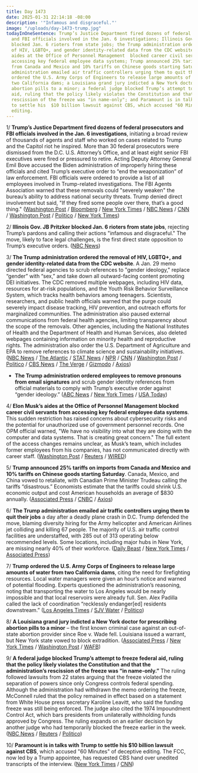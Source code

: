 ```yaml
---
title: Day 1473
date: 2025-01-31 22:14:18 -08:00
description: '"Infamous and disgraceful."'
image: "/uploads/day-1473-trump.jpg"
todayInOneSentence: Trump’s Justice Department fired dozens of federal prosecutors
  and FBI officials involved in the Jan. 6 investigations; Illinois Gov. JB Pritzker
  blocked Jan. 6 rioters from state jobs; the Trump administration ordered the removal
  of HIV, LGBTQ+, and gender identity-related data from the CDC website; Elon Musk’s
  aides at the Office of Personnel Management  blocked career civil servants from
  accessing key federal employee data systems; Trump announced 25% tariffs on imports
  from Canada and Mexico and 10% tariffs on Chinese goods starting Saturday; the Trump
  administration emailed air traffic controllers urging them to quit their jobs; Trump
  ordered the U.S. Army Corps of Engineers to release large amounts of water from
  two California dams; a Louisiana grand jury indicted a New York doctor for prescribing
  abortion pills to a minor; a federal judge blocked Trump’s attempt to freeze federal
  aid, ruling that the policy likely violates the Constitution and that the administration’s
  rescission of the freeze was "in name-only"; and Paramount is in talks with Trump
  to settle his  $10 billion lawsuit against CBS, which accused "60 Minutes" of deceptive
  editing.
---
```


1/ **Trump’s Justice Department fired dozens of federal prosecutors and FBI officials involved in the Jan. 6 investigations**, initiating a broad review of thousands of agents and staff who worked on cases related to Trump and the Capitol riot he inspired. More than 30 federal prosecutors were dismissed from the D.C. U.S. Attorney’s Office, and at least eight senior FBI executives were fired or pressured to retire. Acting Deputy Attorney General Emil Bove accused the Biden administration of improperly hiring these officials and cited Trump’s executive order to “end the weaponization” of law enforcement. FBI officials were ordered to provide a list of all employees involved in Trump-related investigations. The FBI Agents Association warned that these removals could "severely weaken" the bureau’s ability to address national security threats. Trump denied direct involvement but said, "If they fired some people over there, that’s a good thing." ([Washington Post](https://www.washingtonpost.com/dc-md-va/2025/01/31/jan6-prosecutors-fired-dc-martin/) / [Bloomberg](https://www.bloomberg.com/news/articles/2025-01-31/fbi-mass-exodus-is-latest-shakeup-at-trump-s-justice-department) / [New York Times](https://www.nytimes.com/2025/01/31/us/politics/prosecutors-us-attorneys-office-trump-firings.html) / [NBC News](https://www.nbcnews.com/politics/national-security/trump-administration-forces-multiple-senior-fbi-officials-rcna190138) / [CNN](https://www.cnn.com/2025/01/31/politics/fbi-agents-who-investigated-january-6-fired/) / [Washington Post](https://www.washingtonpost.com/national-security/2025/01/31/fbi-considering-mass-purge-agents-involved-trump-investigations/) / [Politico](https://www.politico.com/news/2025/01/31/doj-purges-prosecutors-january-6-cases-00201904) / [New York Times](https://www.nytimes.com/2025/01/30/us/politics/trump-fbi-firing.html))

2/ **Illinois Gov. JB Pritzker blocked Jan. 6 rioters from state jobs**, rejecting Trump’s pardons and calling their actions "infamous and disgraceful." The move, likely to face legal challenges, is the first direct state opposition to Trump’s executive orders. ([NBC News](https://www.nbcnews.com/politics/politics-news/illinois-gov-jb-pritzker-blocks-jan-6-rioters-state-jobs-trump-pardons-rcna190101))

3/ **The Trump administration ordered the removal of HIV, LGBTQ\+, and gender identity-related data from the CDC website**. A Jan. 29 memo directed federal agencies to scrub references to "gender ideology," replace “gender” with “sex,” and take down all outward-facing content promoting DEI initiatives. The CDC removed multiple webpages, including HIV data, resources for at-risk populations, and the Youth Risk Behavior Surveillance System, which tracks health behaviors among teenagers. Scientists, researchers, and public health officials warned that the purge could severely impact disease tracking, HIV prevention, and outreach efforts for marginalized communities. The administration also paused external communications from federal health agencies, limiting transparency about the scope of the removals. Other agencies, including the National Institutes of Health and the Department of Health and Human Services, also deleted webpages containing information on minority health and reproductive rights. The administration also order the U.S. Department of Agriculture and EPA to remove references to climate science and sustainability initiatives. ([NBC News](https://www.nbcnews.com/health/health-news/trump-dei-hiv-cdc-website-removed-lgbtq-rcna190068) / [The Atlantic](https://www.theatlantic.com/health/archive/2025/01/cdc-dei-scientific-data/681531/) / [STAT News](https://www.statnews.com/2025/01/31/cdc-removes-data-on-sexual-orientation-gender-identity-from-website/) / [NPR](https://www.npr.org/sections/shots-health-news/2025/01/31/nx-s1-5282274/trump-administration-purges-health-websites) / [CNN](https://www.cnn.com/2025/01/31/health/cdc-websites-gender-lgbtq-datasets) / [Washington Post](https://www.washingtonpost.com/health/2025/01/31/cdc-website-gender-lgbtq-data/) / [Politico](https://www.politico.com/news/2025/01/31/usda-climate-change-websites-00201826) / [CBS News](https://www.cbsnews.com/news/trump-officials-pausing-most-federal-government-websites-friday/) / [The Verge](https://www.theverge.com/news/604484/donald-trumps-data-purge-has-begun) / [Gizmodo](https://gizmodo.com/cdc-ordered-to-scrub-website-of-words-like-transgender-and-lgbt-2000557177) / [Axios](https://www.axios.com/2025/01/31/health-cdc-websites-data-removed-trump))

* **The Trump administration ordered employees to remove pronouns from email signatures** and scrub gender identity references from official materials to comply with Trump’s executive order against “gender ideology.” ([ABC News](https://abcnews.go.com/US/federal-employees-told-remove-pronouns-email-signatures-end/story?id=118310483) / [New York Times](https://www.nytimes.com/2025/01/31/us/politics/trump-pronouns.html) / [USA Today](https://www.usatoday.com/story/news/politics/2025/01/31/agencies-end-initiatives-promoting-gender-ideology/78094141007/))

4/ **Elon Musk’s aides at the Office of Personnel Management  blocked career civil servants from accessing key federal employee data systems**. This sudden restriction has raised concerns about cybersecurity risks and the potential for unauthorized use of government personnel records. One OPM official warned, "We have no visibility into what they are doing with the computer and data systems. That is creating great concern." The full extent of the access changes remains unclear, as Musk’s team, which includes former employees from his companies, has not communicated directly with career staff. ([Washington Post](https://www.washingtonpost.com/business/2025/01/31/elon-musk-treasury-department-payment-systems/) / [Reuters](https://www.reuters.com/world/us/musk-aides-lock-government-workers-out-computer-systems-us-agency-sources-say-2025-01-31/) / [WIRED](https://www.wired.com/story/elon-musk-lackeys-general-services-administration/))

5/ **Trump announced 25% tariffs on imports from Canada and Mexico and 10% tariffs on Chinese goods starting Saturday**. Canada, Mexico, and China vowed to retaliate, with Canadian Prime Minister Trudeau calling the tariffs “disastrous.” Economists estimate that the tariffs could shrink U.S. economic output and cost American households an average of $830 annually. ([Associated Press](https://apnews.com/article/trump-tariffs-china-canada-mexico-fentanyl-e526616cdcb7fc596ed999cb89ee2265) / [CNBC](https://www.cnbc.com/2025/01/31/trump-tariffs-on-canada-mexico-and-china-begin-saturday-white-house-says.html) / [Axios](https://www.axios.com/2025/01/31/trump-tariffs-mexico-canada-taxes))

6/ **The Trump administration emailed air traffic controllers urging them to quit their jobs** a day after a deadly plane crash in D.C. Trump defended the move, blaming diversity hiring for the Army helicopter and American Airlines jet colliding and killing 67 people. The majority of U.S. air traffic control facilities are understaffed, with 285 out of 313 operating below recommended levels. Some locations, including major hubs in New York, are missing nearly 40% of their workforce. ([Daily Beast](https://www.thedailybeast.com/trump-admin-emails-air-traffic-controllers-quit-your-jobs/) / [New York Times](https://www.nytimes.com/2025/01/31/business/air-traffic-controllers-understaffed.html) / [Associated Press](https://apnews.com/article/plane-crash-washington-dc-trump-dei-claims-3ac5486ec594d81e919e8ebbd9733869))

7/ **Trump ordered the U.S. Army Corps of Engineers to release large amounts of water from two California dams**, citing the need for firefighting resources. Local water managers were given an hour’s notice and warned of potential flooding. Experts questioned the administration’s reasoning, noting that transporting the water to Los Angeles would be nearly impossible and that local reservoirs were already full. Sen. Alex Padilla called the lack of coordination “recklessly endanger\[ed\] residents downstream.” ([Los Angeles Times](https://www.latimes.com/environment/story/2025-01-31/trump-california-dams-opened-up) / [SJV Water](https://sjvwater.org/trumps-emergency-water-order-responsible-for-water-dump-from-tulare-county-lakes/) / [Politico](https://www.politico.com/news/2025/01/31/trump-california-water-00201909))

8/ **A Louisiana grand jury indicted a New York doctor for prescribing abortion pills to a minor** – the first known criminal case against an out-of-state abortion provider since Roe v. Wade fell. Louisiana issued a warrant, but New York state vowed to block extradition. ([Associated Press](https://apnews.com/article/abortion-indictment-lousiana-new-york-doctor-63ff4d9da8a9b592a7ca4ec7ba538cd3) / [New York Times](https://www.nytimes.com/2025/01/31/health/abortion-louisiana-new-york-prosecution-shield-law.html) / [Washington Post](https://www.washingtonpost.com/politics/2025/01/31/abortion-doctor-indictment-criminal-louisiana-new-york/) / [WAFB](https://www.wafb.com/2025/01/31/la-grand-jury-indicts-ny-doctor-who-prescribed-abortion-pill-local-teen-took/))

9/ **A federal judge blocked Trump’s attempt to freeze federal aid, ruling that the policy likely violates the Constitution and that the administration’s rescission of the freeze was “in name-only.”** The ruling followed lawsuits from 22 states arguing that the freeze violated the separation of powers since only Congress controls federal spending. Although the administration had withdrawn the memo ordering the freeze, McConnell ruled that the policy remained in effect based on a statement from White House press secretary Karoline Leavitt, who said the funding freeze was still being enforced. The judge also cited the 1974 Impoundment Control Act, which bars presidents from unilaterally withholding funds approved by Congress. The ruling expands on an earlier decision by another judge who had temporarily blocked the freeze earlier in the week. ([NBC News](https://www.nbcnews.com/politics/white-house/second-judge-blocks-trump-federal-aid-funding-freeze-rcna190249) / [Reuters](https://www.reuters.com/world/us/us-judge-blocks-trump-freezing-federal-spending-22-states-2025-01-31/) / [Politico](https://www.politico.com/news/2025/01/31/judge-block-trump-spending-freeze-00201899))

10/ **Paramount is in talks with Trump to settle his  $10 billion lawsuit against CBS**, which accused "60 Minutes" of deceptive editing. The FCC, now led by a Trump appointee, has requested CBS hand over unedited transcripts of the interview.‌ ([New York Times](https://www.nytimes.com/2025/01/30/business/media/paramount-trump-cbs-news-settlement.html) / [CNN](https://www.cnn.com/2025/01/31/media/cbs-trump-settlement-60-minutes))
